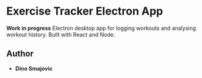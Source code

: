 # Exercise Tracker Electron App

**Work in progress**
Electron desktop app for logging workouts and analysing workout history. Built with React and Node.

## Author

* **Dino Smajovic**
